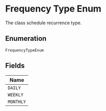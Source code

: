 
# Frequency Type Enum

The class schedule recurrence type.

## Enumeration

`FrequencyTypeEnum`

## Fields

| Name |
|  --- |
| `DAILY` |
| `WEEKLY` |
| `MONTHLY` |

